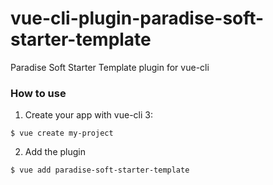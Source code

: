 
# vue-cli-plugin-paradise-soft-starter-template

Paradise Soft Starter Template plugin for vue-cli

### How to use

1. Create your app with vue-cli 3:

```
$ vue create my-project
```

2. Add the plugin

```
$ vue add paradise-soft-starter-template
```
